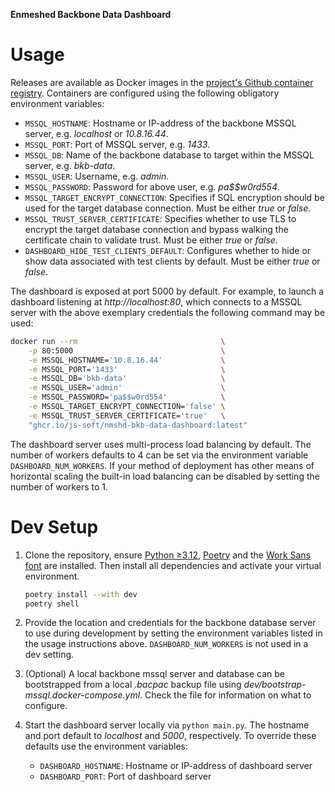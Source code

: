 **Enmeshed Backbone Data Dashboard**

# Usage

Releases are available as Docker images in the [project's Github container registry](https://github.com/js-soft/nmshd-bkb-data-dashboard/pkgs/container/nmshd-bkb-data-dashboard). Containers are configured using the following obligatory environment variables:

- `MSSQL_HOSTNAME`: Hostname or IP-address of the backbone MSSQL server, e.g. _localhost_ or _10.8.16.44_.
- `MSSQL_PORT`: Port of MSSQL server, e.g. _1433_.
- `MSSQL_DB`: Name of the backbone database to target within the MSSQL server, e.g. _bkb-data_.
- `MSSQL_USER`: Username, e.g. _admin_.
- `MSSQL_PASSWORD`: Password for above user, e.g. _pa$$w0rd554_.
- `MSSQL_TARGET_ENCRYPT_CONNECTION`: Specifies if SQL encryption should be used for the target database connection. Must be either _true_ or _false_.
- `MSSQL_TRUST_SERVER_CERTIFICATE`: Specifies whether to use TLS to encrypt the target database connection and bypass walking the certificate chain to validate trust. Must be either _true_ or _false_.
- `DASHBOARD_HIDE_TEST_CLIENTS_DEFAULT`: Configures whether to hide or show data associated with test clients by default. Must be either _true_ or _false_.

The dashboard is exposed at port 5000 by default. For example, to launch a dashboard listening at _http://localhost:80_, which connects to a MSSQL server with the above exemplary credentials the following command may be used:

```bash
docker run --rm                                \
	-p 80:5000                                 \
	-e MSSQL_HOSTNAME='10.8.16.44'             \
	-e MSSQL_PORT='1433'                       \
	-e MSSQL_DB='bkb-data'                     \
	-e MSSQL_USER='admin'                      \
	-e MSSQL_PASSWORD='pa$$w0rd554'            \
	-e MSSQL_TARGET_ENCRYPT_CONNECTION='false' \
	-e MSSQL_TRUST_SERVER_CERTIFICATE='true'   \
	"ghcr.io/js-soft/nmshd-bkb-data-dashboard:latest"
```

The dashboard server uses multi-process load balancing by default. The number of workers defaults to 4 can be set via the environment variable `DASHBOARD_NUM_WORKERS`. If your method of deployment has other means of horizontal scaling the built-in load balancing can be disabled by setting the number of workers to 1.

# Dev Setup

1. Clone the repository, ensure [Python ≥3.12](https://github.com/pyenv/pyenv), [Poetry](https://python-poetry.org/) and the [Work Sans font](https://fonts.google.com/specimen/Work+Sans) are installed. Then install all dependencies and activate your virtual environment.

    ```bash
    poetry install --with dev
    poetry shell
    ```

2. Provide the location and credentials for the backbone database server to use during development by setting the environment variables listed in the usage instructions above. `DASHBOARD_NUM_WORKERS` is not used in a dev setting.

3. (Optional) A local backbone mssql server and database can be bootstrapped from a local _.bacpac_ backup file using _dev/bootstrap-mssql.docker-compose.yml_. Check the file for information on what to configure.

4. Start the dashboard server locally via `python main.py`. The hostname and port default to _localhost_ and _5000_, respectively. To override these defaults use the environment variables:
    - `DASHBOARD_HOSTNAME`: Hostname or IP-address of dashboard server
    - `DASHBOARD_PORT`: Port of dashboard server
